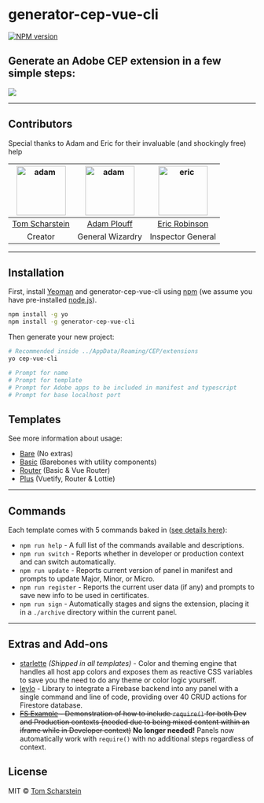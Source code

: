 # generator-cep-vue-cli

[![NPM version][npm-image]][npm-url]

## Generate an Adobe CEP extension in a few simple steps:

![](https://thumbs.gfycat.com/GloriousAlarmingInchworm-size_restricted.gif)

---

## Contributors

Special thanks to Adam and Eric for their invaluable (and shockingly free) help

| <img src="https://avatars2.githubusercontent.com/u/37279677?s=460&v=4" alt="adam" width="100"/> | <img src="https://avatars1.githubusercontent.com/u/8580225?s=460&v=4" alt="adam" width="100"/> | <img src="https://avatars0.githubusercontent.com/u/9142587?s=460&v=4" alt="eric" width="100"/> |
| :---------------------------------------------------------------------------------------------: | :--------------------------------------------------------------------------------------------: | :--------------------------------------------------------------------------------------------: |
|                        [Tom Scharstein](https://github.com/Inventsable)                         |                          [Adam Plouff](https://github.com/adamplouff)                          |                       [Eric Robinson](https://github.com/ericdrobinson)                        |
|                                             Creator                                             |                                        General Wizardry                                        |                                       Inspector General                                        |

---

## Installation

First, install [Yeoman](http://yeoman.io) and generator-cep-vue-cli using [npm](https://www.npmjs.com/) (we assume you have pre-installed [node.js](https://nodejs.org/)).

```bash
npm install -g yo
npm install -g generator-cep-vue-cli
```

Then generate your new project:

```bash
# Recommended inside ../AppData/Roaming/CEP/extensions
yo cep-vue-cli

# Prompt for name
# Prompt for template
# Prompt for Adobe apps to be included in manifest and typescript
# Prompt for base localhost port
```

## Templates

See more information about usage:

- [Bare](https://github.com/Inventsable/cep-vue-cli-bare2x) (No extras)
- [Basic](https://github.com/Inventsable/cep-vue-cli-basic2x) (Barebones with utility components)
- [Router](https://github.com/Inventsable/cep-vue-cli-router2x) (Basic & Vue Router)
- [Plus](https://github.com/Inventsable/cep-vue-cli-plus2x) (Vuetify, Router & Lottie)

---

## Commands

Each template comes with 5 commands baked in ([see details here](https://github.com/Inventsable/CEP-Self-Signing-Panel#what-do-they-do)):

- `npm run help` - A full list of the commands available and descriptions.
- `npm run switch` - Reports whether in developer or production context and can switch automatically.
- `npm run update` - Reports current version of panel in manifest and prompts to update Major, Minor, or Micro.
- `npm run register` - Reports the current user data (if any) and prompts to save new info to be used in certificates.
- `npm run sign` - Automatically stages and signs the extension, placing it in a `./archive` directory within the current panel.

---

## Extras and Add-ons

- [starlette](https://github.com/Inventsable/starlette) _(Shipped in all templates)_ - Color and theming engine that handles all host app colors and exposes them as reactive CSS variables to save you the need to do any theme or color logic yourself.
- [leylo](https://github.com/Inventsable/leylo) - Library to integrate a Firebase backend into any panel with a single command and line of code, providing over 40 CRUD actions for Firestore database.
- ~~[FS Example](https://github.com/Inventsable/CEP-FS-Example) - Demonstration of how to include `require()` for both Dev and Production contexts (needed due to being mixed content within an iframe while in Developer context)~~ **No longer needed!** Panels now automatically work with `require()` with no additional steps regardless of context.

## License

MIT © [Tom Scharstein](www.inventsable.cc)

[npm-image]: https://badge.fury.io/js/generator-cep-vue-cli.svg
[npm-url]: https://npmjs.org/package/generator-cep-vue-cli
[travis-image]: https://travis-ci.org/Inventsable/generator-cep-vue-cli.svg?branch=master
[travis-url]: https://travis-ci.org/Inventsable/generator-cep-vue-cli
[daviddm-image]: https://david-dm.org/Inventsable/generator-cep-vue-cli.svg?theme=shields.io
[daviddm-url]: https://david-dm.org/Inventsable/generator-cep-vue-cli
